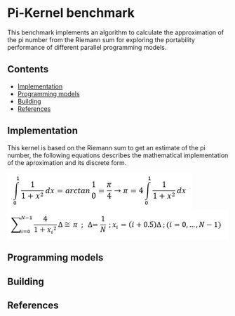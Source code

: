 # Pi-Kernel benchmark

This benchmark implements an algorithm to calculate the approximation of the pi number from the Riemann sum for exploring the portability performance of different parallel programming models. 

## Contents

- [Implementation](#implementation)
- [Programming models](#programming-models)
- [Building](#building)
- [References](#References)

## Implementation

This kernel is based on the Riemann sum to get an estimate of the pi number, the following equations describes the mathematical implementation of the aproximation and its discrete form.

<img src="imgs/1.jpeg?raw=true" alt="eq" align="center"/>
<img src="imgs/2.jpeg?raw=true" alt="eq" align="center"/>


## Programming models


## Building 


## References